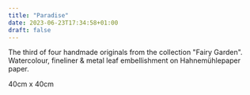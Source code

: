 ```yaml
---
title: "Paradise"
date: 2023-06-23T17:34:58+01:00
draft: false
---
```


The third of four handmade originals from the collection "Fairy Garden".
Watercolour, fineliner & metal leaf embellishment on Hahnemühlepaper paper.

40cm x 40cm
